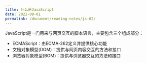 ```yaml
---
title: 什么是JavaScript
date: 2022-09-01
permalink: /document/reading-notes/js-02/
---
```


JavaScript是一门用来与网页交互的脚本语言，主要包含三个组成部分：

- ECMAScript：由ECMA-262定义并提供核心功能
- 文档对象模型(DOM)：提供与网页内容交互的方法和接口
- 浏览器对象模型(BOM)：提供与浏览器交互的方法和接口

